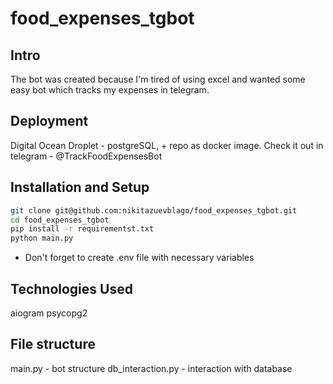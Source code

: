 # food_expenses_tgbot


## Intro
The bot was created because I'm tired of using excel and wanted some easy bot which tracks my expenses in telegram.

## Deployment 
Digital Ocean Droplet - postgreSQL, + repo as docker image.
Check it out in telegram - @TrackFoodExpensesBot

## Installation and Setup 
```bash
git clone git@github.com:nikitazuevblago/food_expenses_tgbot.git
cd food_expenses_tgbot
pip install -r requirementst.txt
python main.py
```
* Don't forget to create .env file with necessary variables

## Technologies Used
aiogram
psycopg2

## File structure
main.py - bot structure
db_interaction.py - interaction with database


